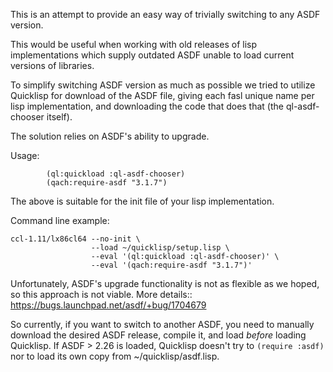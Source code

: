 This is an attempt to provide an easy way of trivially switching to any ASDF version.

This would be useful when working with old releases of lisp implementations which
supply outdated ASDF unable to load current versions of libraries.

To simplify switching ASDF version as much as possible
we tried to utilize Quicklisp for download of the ASDF file,
giving each fasl unique name per lisp implementation,
and downloading the code that does that (the ql-asdf-chooser itself).

The solution relies on ASDF's ability to upgrade.

Usage:

```common-lisp
        (ql:quickload :ql-asdf-chooser)
        (qach:require-asdf "3.1.7")
```

The above is suitable for the init file of your lisp implementation.

Command line example:
```
ccl-1.11/lx86cl64 --no-init \
                  --load ~/quicklisp/setup.lisp \
                  --eval '(ql:quickload :ql-asdf-chooser)' \
                  --eval '(qach:require-asdf "3.1.7")'
```

Unfortunately, ASDF's upgrade functionality is not as flexible as we hoped,
so this approach is not viable.
More details:: https://bugs.launchpad.net/asdf/+bug/1704679


So currently, if you want to switch to another ASDF, you need
to manually download the desired ASDF release, compile it,
and load *before* loading Quicklisp. If ASDF > 2.26 is loaded,
Quicklisp doesn't try to `(require :asdf)` nor to load its own
copy from ~/quicklisp/asdf.lisp.
